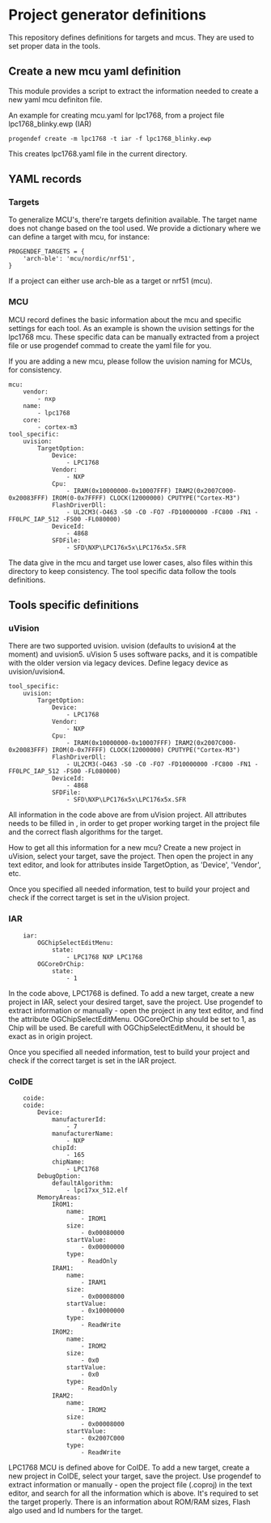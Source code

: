 # Project generator definitions

This repository defines definitions for targets and mcus. They are used to set proper data in the tools.

## Create a new mcu yaml definition

This module provides a script to extract the information needed to create a new yaml mcu definiton file.

An example for creating mcu.yaml for lpc1768, from a project file lpc1768_blinky.ewp (IAR)

```
progendef create -m lpc1768 -t iar -f lpc1768_blinky.ewp
```

This creates lpc1768.yaml file in the current directory.

## YAML records

### Targets

To generalize MCU's, there're targets definition available. The target name does not change based on the tool used. We provide a dictionary where we can define a target with mcu, for instance:

```
PROGENDEF_TARGETS = {
    'arch-ble': 'mcu/nordic/nrf51',
}
```

If a project can either use arch-ble as a target or nrf51 (mcu). 

### MCU

MCU record defines the basic information about the mcu and specific settings for each tool. As an example is shown the uvision settings for the lpc1768 mcu. These specific data can be manually extracted from a project file or use progendef commad to create the yaml file for you.

If you are adding a new mcu, please follow the uvision naming for MCUs, for consistency.

```
mcu:
    vendor:
        - nxp
    name:
        - lpc1768
    core:
        - cortex-m3
tool_specific:
    uvision:
        TargetOption:
            Device:
                - LPC1768
            Vendor:
                - NXP
            Cpu:
                - IRAM(0x10000000-0x10007FFF) IRAM2(0x2007C000-0x20083FFF) IROM(0-0x7FFFF) CLOCK(12000000) CPUTYPE("Cortex-M3")
            FlashDriverDll:
                - UL2CM3(-O463 -S0 -C0 -FO7 -FD10000000 -FC800 -FN1 -FF0LPC_IAP_512 -FS00 -FL080000)
            DeviceId:
                - 4868
            SFDFile:
                - SFD\NXP\LPC176x5x\LPC176x5x.SFR
```

The data give in the mcu and target use lower cases, also files within this directory to keep consistency. The tool specific data follow the tools definitions.

## Tools specific definitions

### uVision

There are two supported uvision. uvision (defaults to uvision4 at the moment) and uvision5. uVision 5 uses software packs, and it is compatible with the older version via legacy devices. Define legacy device as uvision/uvision4.

```
tool_specific:
    uvision:
        TargetOption:
            Device:
                - LPC1768
            Vendor:
                - NXP
            Cpu:
                - IRAM(0x10000000-0x10007FFF) IRAM2(0x2007C000-0x20083FFF) IROM(0-0x7FFFF) CLOCK(12000000) CPUTYPE("Cortex-M3")
            FlashDriverDll:
                - UL2CM3(-O463 -S0 -C0 -FO7 -FD10000000 -FC800 -FN1 -FF0LPC_IAP_512 -FS00 -FL080000)
            DeviceId:
                - 4868
            SFDFile:
                - SFD\NXP\LPC176x5x\LPC176x5x.SFR
```

All information in the code above are from uVision project. All attributes needs to be filled in , in order to get proper working target in the project file and the correct flash algorithms for the target.

How to get all this information for a new mcu? Create a new project in uVision, select your target, save the project. Then open the project in any text editor, and look for attributes inside TargetOption, as 'Device', 'Vendor', etc.

Once you specified all needed information, test to build your project and check if the correct target is set in the uVision project.

### IAR

```
    iar:
        OGChipSelectEditMenu:
            state:
                - LPC1768 NXP LPC1768
        OGCoreOrChip:
            state:
                - 1
```

In the code above, LPC1768 is defined. To add a new target, create a new project in IAR, select your desired target, save the project. Use progendef to extract information or manually - open the project in any text editor, and find the attribute OGChipSelectEditMenu. OGCoreOrChip should be set to 1, as Chip will be used. Be carefull with OGChipSelectEditMenu, it should be exact as in origin project.

Once you specified all needed information, test to build your project and check if the correct target is set in the IAR project.

### CoIDE

```
    coide:
    coide:
        Device:
            manufacturerId:
                - 7
            manufacturerName:
                - NXP
            chipId:
                - 165
            chipName:
                - LPC1768
        DebugOption:
            defaultAlgorithm:
                - lpc17xx_512.elf
        MemoryAreas:
            IROM1:
                name:
                    - IROM1
                size:
                    - 0x00080000
                startValue:
                    - 0x00000000
                type:
                    - ReadOnly
            IRAM1:
                name:
                    - IRAM1
                size:
                    - 0x00008000
                startValue:
                    - 0x10000000
                type:
                    - ReadWrite
            IROM2:
                name:
                    - IROM2
                size:
                    - 0x0
                startValue:
                    - 0x0
                type:
                    - ReadOnly
            IRAM2:
                name:
                    - IROM2
                size:
                    - 0x00008000
                startValue:
                    - 0x2007C000
                type:
                    - ReadWrite
```

LPC1768 MCU is defined above for CoIDE. To add a new target, create a new project in CoIDE, select your target, save the project. Use progendef to extract information or manually - open the project file (.coproj) in the text editor, and search for all the information which is above. It's required to set the target properly. There is an information about ROM/RAM sizes, Flash algo used and Id numbers for the target.
